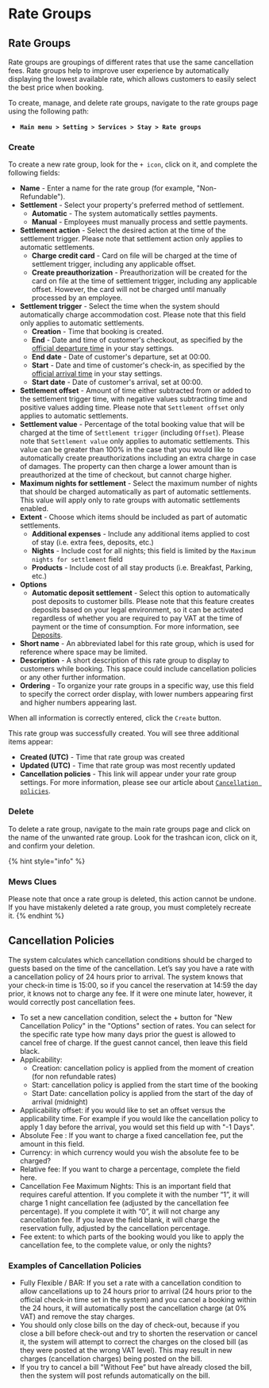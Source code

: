 # Rate Groups

## Rate Groups

Rate groups are groupings of different rates that use the same cancellation fees. Rate groups help to improve user experience by automatically displaying the lowest available rate, which allows customers to easily select the best price when booking.

To create, manage, and delete rate groups, navigate to the rate groups page using the following path:

* **`Main menu > Setting > Services > Stay > Rate groups`**

### Create

To create a new rate group, look for the `+ icon`, click on it, and complete the following fields:

* **Name** - Enter a name for the rate group \(for example, "Non-Refundable"\).
* **Settlement** - Select your property's preferred method of settlement.
  * **Automatic** - The system automatically settles payments.
  * **Manual** - Employees must manually process and settle payments.
* **Settlement action** - Select the desired action at the time of the settlement trigger. Please note that settlement action only applies to automatic settlements.
  * **Charge credit card** - Card on file will be charged at the time of settlement trigger, including any applicable offset.
  * **Create preauthorization** - Preauthorization will be created for the card on file at the time of settlement trigger, including any applicable offset. However, the card will not be charged until manually processed by an employee.
* **Settlement trigger** - Select the time when the system should automatically charge accommodation cost. Please note that this field only applies to automatic settlements.
  * **Creation** - Time that booking is created.
  * **End** - Date and time of customer's checkout, as specified by the [official departure time](https://mews-systems.gitbook.io/guide/commander/settings/sales-settings/services/stay-services#reception) in your stay settings.
  * **End date** - Date of customer's departure, set at 00:00.
  * **Start** - Date and time of customer's check-in, as specified by the [official arrival time](https://mews-systems.gitbook.io/guide/commander/settings/sales-settings/services/stay-services#reception) in your stay settings.  
  * **Start date** - Date of customer's arrival, set at 00:00.
* **Settlement offset** - Amount of time either subtracted from or added to the settlement trigger time, with negative values subtracting time and positive values adding time. Please note that `Settlement offset` only applies to automatic settlements. 
* **Settlement value** - Percentage of the total booking value that will be charged at the time of `Settlement trigger` \(including `Offset`\). Please note that `Settlement value` only applies to automatic settlements. This value can be greater than 100% in the case that you would like to automatically create preauthorizations including an extra charge in case of damages. The property can then charge a lower amount than is preauthorized at the time of checkout, but cannot charge higher. 
* **Maximum nights for settlement** - Select the maximum number of nights that should be charged automatically as part of automatic settlements. This value will apply only to rate groups with automatic settlements enabled. 
* **Extent** - Choose which items should be included as part of automatic settlements. 
  * **Additional expenses** - Include any additional items applied to cost of stay \(i.e. extra fees, deposits, etc.\)
  * **Nights** - Include cost for all nights; this field is limited by the `Maximum nights for settlement` field
  * **Products** - Include cost of all stay products \(i.e. Breakfast, Parking, etc.\)
* **Options**
  * **Automatic deposit settlement** - Select this option to automatically post deposits to customer bills. Please note that this feature creates deposits based on your legal environment, so it can be activated regardless of whether you are required to pay VAT at the time of payment or the time of consumption. For more information, see [Deposits](https://mews-systems.gitbook.io/guide/commander/profiles/customer-profile/billing/deposits).
* **Short name** - An abbreviated label for this rate group, which is used for reference where space may be limited.
* **Description** - A short description of this rate group to display to customers while booking. This space could include cancellation policies or any other further information. 
* **Ordering** - To organize your rate groups in a specific way, use this field to specify the correct order display, with lower numbers appearing first and higher numbers appearing last. 

When all information is correctly entered, click the `Create` button.

This rate group was successfully created. You will see three additional items appear:

* **Created \(UTC\)** - Time that rate group was created
* **Updated \(UTC\)** - Time that rate group was most recently updated
* **Cancellation policies** - This link will appear under your rate group settings. For more information, please see our article about [`Cancellation policies`]().

### Delete

To delete a rate group, navigate to the main rate groups page and click on the name of the unwanted rate group. Look for the trashcan icon, click on it, and confirm your deletion.

{% hint style="info" %}
### Mews Clues

Please note that once a rate group is deleted, this action cannot be undone. If you have mistakenly deleted a rate group, you must completely recreate it.
{% endhint %}

## Cancellation Policies

The system calculates which cancellation conditions should be charged to guests based on the time of the cancellation. Let’s say you have a rate with a cancellation policy of 24 hours prior to arrival. The system knows that your check-in time is 15:00, so if you cancel the reservation at 14:59 the day prior, it knows not to charge any fee. If it were one minute later, however, it would correctly post cancellation fees.

* To set a new cancellation condition, select the + button for "New Cancellation Policy" in the "Options" section of rates. You can select for the specific rate type how many days prior the guest is allowed to cancel free of charge. If the guest cannot cancel, then leave this field black.
* Applicability:
  * Creation: cancellation policy is applied from the moment of creation \(for non refundable rates\)
  * Start: cancellation policy is applied from the start time of the booking
  * Start Date: cancellation policy is applied from the start of the day of arrival \(midnight\)
* Applicability offset: if you would like to set an offset versus the applicability time. For example if you would like the cancellation policy to apply 1 day before the arrival, you would set this field up with "-1 Days".
* Absolute Fee : If you want to charge a fixed cancellation fee, put the amount in this field.
* Currency: in which currency would you wish the absolute fee to be charged?
* Relative fee: If you want to charge a percentage, complete the field here.
* Cancellation Fee Maximum Nights: This is an important field that requires careful attention. If you complete it with the number “1”, it will charge 1 night cancellation fee \(adjusted by the cancellation fee percentage\). If you complete it with “0”, it will not charge any cancellation fee. If you leave the field blank, it will charge the reservation fully, adjusted by the cancellation percentage.
* Fee extent: to which parts of the booking would you like to apply the cancellation fee, to the complete value, or only the nights?

### Examples of Cancellation Policies

*  Fully Flexible / BAR: If you set a rate with a cancellation condition to allow cancellations up to 24 hours prior to arrival \(24 hours prior to the official check-in time set in the system\) and you cancel a booking within the 24 hours, it will automatically post the cancellation charge \(at 0% VAT\) and remove the stay charges.
*  You should only close bills on the day of check-out, because if you close a bill before check-out and try to shorten the reservation or cancel it, the system will attempt to correct the charges on the closed bill \(as they were posted at the wrong VAT level\). This may result in new charges \(cancellation charges\) being posted on the bill.
*  If you try to cancel a bill "Without Fee” but have already closed the bill, then the system will post refunds automatically on the bill.

